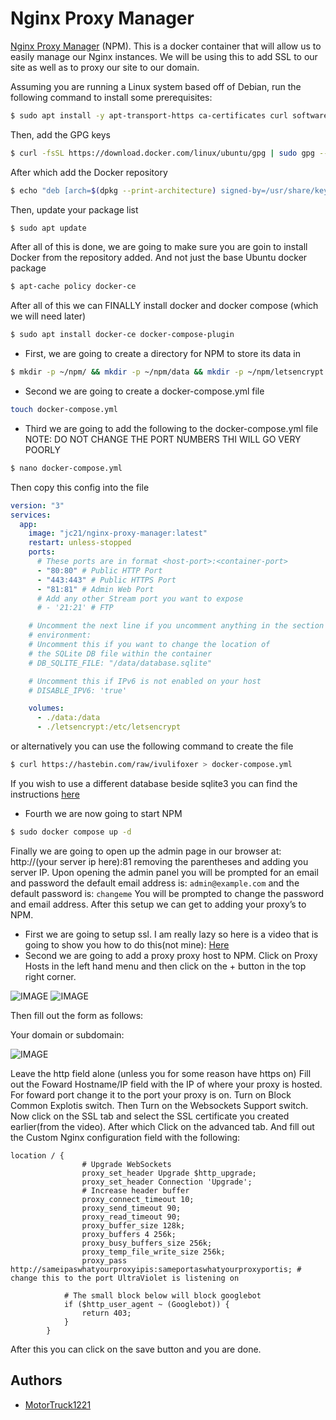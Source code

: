 # Nginx Proxy Manager

[Nginx Proxy Manager](https://nginxproxymanager.com/) (NPM). This is a docker container that will allow us to easily manage our Nginx instances. We will be using this to add SSL to our site as well as to proxy our site to our domain.

Assuming you are running a Linux system based off of Debian, run the following command to install some prerequisites:

```bash
$ sudo apt install -y apt-transport-https ca-certificates curl software-properties-common nano curl wget
```

Then, add the GPG keys

```bash
$ curl -fsSL https://download.docker.com/linux/ubuntu/gpg | sudo gpg --dearmor -o /usr/share/keyrings/docker-archive-keyring.gpg
```

After which add the Docker repository

```bash
$ echo "deb [arch=$(dpkg --print-architecture) signed-by=/usr/share/keyrings/docker-archive-keyring.gpg] https://download.docker.com/linux/ubuntu $(lsb_release -cs) stable" | sudo tee /etc/apt/sources.list.d/docker.list > /dev/null
```

Then, update your package list

```bash
$ sudo apt update
```

After all of this is done, we are going to make sure you are goin to install Docker from the repository added. And not just the base Ubuntu docker package

```bash
$ apt-cache policy docker-ce
```

After all of this we can FINALLY install docker and docker compose (which we will need later)

```bash
$ sudo apt install docker-ce docker-compose-plugin
```

- First, we are going to create a directory for NPM to store its data in

```bash
$ mkdir -p ~/npm/ && mkdir -p ~/npm/data && mkdir -p ~/npm/letsencrypt && cd ~/npm/
```

- Second we are going to create a docker-compose.yml file

```bash
touch docker-compose.yml
```

- Third we are going to add the following to the docker-compose.yml file NOTE: DO NOT CHANGE THE PORT NUMBERS THI WILL GO VERY POORLY

```bash
$ nano docker-compose.yml
```

Then copy this config into the file

```yaml
version: "3"
services:
  app:
    image: "jc21/nginx-proxy-manager:latest"
    restart: unless-stopped
    ports:
      # These ports are in format <host-port>:<container-port>
      - "80:80" # Public HTTP Port
      - "443:443" # Public HTTPS Port
      - "81:81" # Admin Web Port
      # Add any other Stream port you want to expose
      # - '21:21' # FTP

    # Uncomment the next line if you uncomment anything in the section
    # environment:
    # Uncomment this if you want to change the location of
    # the SQLite DB file within the container
    # DB_SQLITE_FILE: "/data/database.sqlite"

    # Uncomment this if IPv6 is not enabled on your host
    # DISABLE_IPV6: 'true'

    volumes:
      - ./data:/data
      - ./letsencrypt:/etc/letsencrypt
```

or alternatively you can use the following command to create the file

```bash
$ curl https://hastebin.com/raw/ivulifoxer > docker-compose.yml
```

If you wish to use a different database beside sqlite3 you can find the instructions [here](https://nginxproxymanager.com/setup/#using-mysql-mariadb-database)

- Fourth we are now going to start NPM

```bash
$ sudo docker compose up -d
```

Finally we are going to open up the admin page in our browser at: http://(your server ip here):81 removing the parentheses and adding you server IP.
Upon opening the admin panel you will be prompted for an email and password the default email address is:
`admin@example.com`
and the default password is:
`changeme`
You will be prompted to change the password and email address.
After this setup we can get to adding your proxy’s to NPM.

- First we are going to setup ssl. I am really lazy so here is a video that is going to show you how to do this(not mine): [Here](https://www.youtube.com/watch?v=rj7DZdWMK2k&feature=youtu.be)
- Second we are going to add a proxy proxy host to NPM. Click on Proxy Hosts in the left hand menu and then click on the + button in the top right corner.

![IMAGE](https://proxdocs.motortruck1221.tech/TNproxhosts.png)
![IMAGE](https://proxdocs.motortruck1221.tech/TNaddproxhosts.png)

Then fill out the form as follows:

Your domain or subdomain:

![IMAGE](https://proxdocs.motortruck1221.tech/TNproxform.png)

Leave the http field alone (unless you for some reason have https on) Fill out the Foward Hostname/IP field with the IP of where your proxy is hosted.
For foward port change it to the port your proxy is on.
Turn on Block Common Explotis switch.
Then Turn on the Websockets Support switch.
Now click on the SSL tab and select the SSL certificate you created earlier(from the video).
After which Click on the advanced tab. And fill out the Custom Nginx configuration field with the following:

```nginx
location / {
                # Upgrade WebSockets
                proxy_set_header Upgrade $http_upgrade;
                proxy_set_header Connection 'Upgrade';
                # Increase header buffer
                proxy_connect_timeout 10;
                proxy_send_timeout 90;
                proxy_read_timeout 90;
                proxy_buffer_size 128k;
                proxy_buffers 4 256k;
                proxy_busy_buffers_size 256k;
                proxy_temp_file_write_size 256k;
                proxy_pass http://sameipaswhatyourproxyipis:sameportaswhatyourproxyportis; # change this to the port UltraViolet is listening on

            # The small block below will block googlebot
            if ($http_user_agent ~ (Googlebot)) {
                return 403;
            }
        }
```

After this you can click on the save button and you are done.

## Authors

- [MotorTruck1221](https://github.com/motortruck1221)